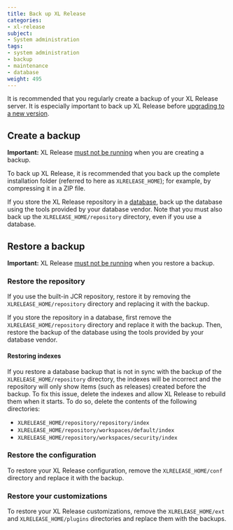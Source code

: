 ```yaml
---
title: Back up XL Release
categories:
- xl-release
subject:
- System administration
tags:
- system administration
- backup
- maintenance
- database
weight: 495
---
```


It is recommended that you regularly create a backup of your XL Release server. It is especially important to back up XL Release before [upgrading to a new version](/xl-release/how-to/upgrade-xl-release.html).

## Create a backup

**Important:** XL Release [must not be running](/xl-release/how-to/shut-down-xl-release.html) when you are creating a backup.

To back up XL Release, it is recommended that you back up the complete installation folder (referred to here as `XLRELEASE_HOME`); for example, by compressing it in a ZIP file.

If you store the XL Release repository in a [database](/xl-release/how-to/configure-the-xl-release-repository-in-a-database.html#using-a-database), back up the database using the tools provided by your database vendor. Note that you must also back up the `XLRELEASE_HOME/repository` directory, even if you use a database.

## Restore a backup

**Important:** XL Release [must not be running](/xl-release/how-to/shut-down-xl-release.html) when you restore a backup.

### Restore the repository

If you use the built-in JCR repository, restore it by removing the `XLRELEASE_HOME/repository` directory and replacing it with the backup.

If you store the repository in a database, first remove the `XLRELEASE_HOME/repository` directory and replace it with the backup. Then, restore the backup of the database using the tools provided by your database vendor.

#### Restoring indexes

If you restore a database backup that is not in sync with the backup of the `XLRELEASE_HOME/repository` directory, the indexes will be incorrect and the repository will only show items (such as releases) created before the backup. To fix this issue, delete the indexes and allow XL Release to rebuild them when it starts. To do so, delete the contents of the following directories:

* `XLRELEASE_HOME/repository/repository/index`
* `XLRELEASE_HOME/repository/workspaces/default/index`
* `XLRELEASE_HOME/repository/workspaces/security/index`

### Restore the configuration

To restore your XL Release configuration, remove the `XLRELEASE_HOME/conf` directory and replace it with the backup.

### Restore your customizations

To restore your XL Release customizations, remove the `XLRELEASE_HOME/ext` and `XLRELEASE_HOME/plugins` directories and replace them with the backups.
